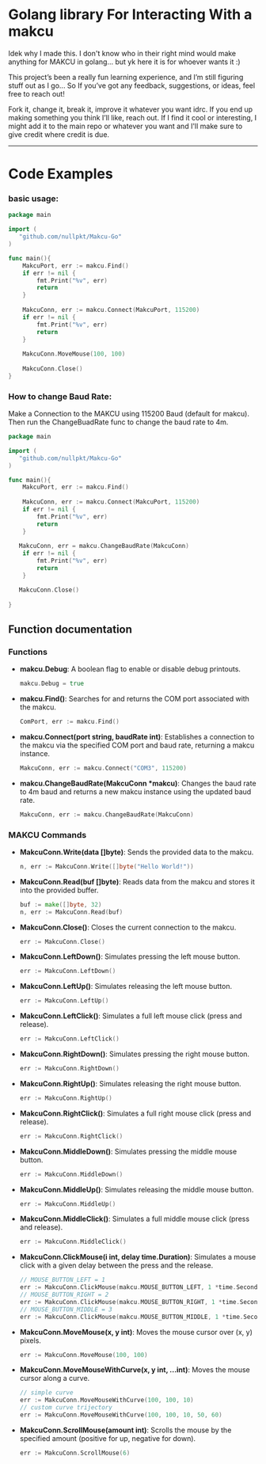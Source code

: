 # Golang library For Interacting With a makcu

Idek why I made this. I don't know who in their right mind would make anything for MAKCU in golang... but yk here it is for whoever wants it :)

This project’s been a really fun learning experience, and I’m still figuring stuff out as I go... So If you’ve got any feedback, suggestions, or ideas, feel free to reach out!

Fork it, change it, break it, improve it whatever you want idrc. If you end up making something you think I’ll like, reach out. If I find it cool or interesting, I might add it to the main repo or whatever you want and I'll make sure to give credit where credit is due.

---

# Code Examples

### basic usage:
```GO 
package main

import (
   "github.com/nullpkt/Makcu-Go"
)

func main(){
    MakcuPort, err := makcu.Find()
    if err != nil {
        fmt.Print("%v", err)
        return
    }
    
    MakcuConn, err := makcu.Connect(MakcuPort, 115200)
    if err != nil {
        fmt.Print("%v", err)
        return
    }
    
    MakcuConn.MoveMouse(100, 100)
    
    MakcuConn.Close()
}
```
### How to change Baud Rate:
Make a Connection to the MAKCU using 115200 Baud (default for makcu). Then run the ChangeBuadRate func to change the baud rate to 4m. 
```go
package main

import (
   "github.com/nullpkt/Makcu-Go"
)

func main(){
    MakcuPort, err := makcu.Find()
    
    MakcuConn, err := makcu.Connect(MakcuPort, 115200)
    if err != nil {
        fmt.Print("%v", err)
        return
    }
    
   MakcuConn, err = makcu.ChangeBaudRate(MakcuConn)
    if err != nil {
        fmt.Print("%v", err)
        return
    }

   MakcuConn.Close()
    
}
```
## Function documentation

### **Functions**

- **makcu.Debug**: A boolean flag to enable or disable debug printouts.
    ```go
    makcu.Debug = true
    ```
- **makcu.Find()**: Searches for and returns the COM port associated with the makcu.
    ``` go
    ComPort, err := makcu.Find()
    ```
- **makcu.Connect(port string, baudRate int)**: Establishes a connection to the makcu via the specified COM port and baud rate, returning a makcu instance.
  ```go
  MakcuConn, err := makcu.Connect("COM3", 115200)
  ```
- **makcu.ChangeBaudRate(MakcuConn *makcu)**: Changes the baud rate to 4m baud and returns a new makcu instance using the updated baud rate.
    ```go
    MakcuConn, err := makcu.ChangeBaudRate(MakcuConn)
    ```

### **MAKCU Commands**

- **MakcuConn.Write(data []byte)**:  Sends the provided data to the makcu.
    ```go
    n, err := MakcuConn.Write([]byte("Hello World!"))
    ```
- **MakcuConn.Read(buf []byte)**: Reads data from the makcu and stores it into the provided buffer.
    ```go
    buf := make([]byte, 32)
    n, err := MakcuConn.Read(buf)
    ```
- **MakcuConn.Close()**: Closes the current connection to the makcu.
    ```go
    err := MakcuConn.Close()
    ```
- **MakcuConn.LeftDown()**: Simulates pressing the left mouse button.
    ```go
    err := MakcuConn.LeftDown()
    ```
- **MakcuConn.LeftUp()**: Simulates releasing the left mouse button.
    ```go
    err := MakcuConn.LeftUp()
    ```
- **MakcuConn.LeftClick()**: Simulates a full left mouse click (press and release).
    ```go
    err := MakcuConn.LeftClick()
    ```
- **MakcuConn.RightDown()**: Simulates pressing the right mouse button.
    ```go
    err := MakcuConn.RightDown()
    ```
- **MakcuConn.RightUp()**: Simulates releasing the right mouse button.
    ```go
    err := MakcuConn.RightUp()
    ```
- **MakcuConn.RightClick()**: Simulates a full right mouse click (press and release).
    ```go
    err := MakcuConn.RightClick()
    ```
- **MakcuConn.MiddleDown()**: Simulates pressing the middle mouse button.
    ```go
    err := MakcuConn.MiddleDown()
    ```
- **MakcuConn.MiddleUp()**: Simulates releasing the middle mouse button.
    ```go
    err := MakcuConn.MiddleUp()
    ```
- **MakcuConn.MiddleClick()**: Simulates a full middle mouse click (press and release).
    ```go
    err := MakcuConn.MiddleClick()
    ```
- **MakcuConn.ClickMouse(i int, delay time.Duration)**: Simulates a mouse click with a given delay between the press and the release.
    ```go
    // MOUSE_BUTTON_LEFT = 1
    err := MakcuConn.ClickMouse(makcu.MOUSE_BUTTON_LEFT, 1 *time.Second)
    // MOUSE_BUTTON_RIGHT = 2
    err := MakcuConn.ClickMouse(makcu.MOUSE_BUTTON_RIGHT, 1 *time.Second)
    // MOUSE_BUTTON_MIDDLE = 3
    err := MakcuConn.ClickMouse(makcu.MOUSE_BUTTON_MIDDLE, 1 *time.Second)
    ```
- **MakcuConn.MoveMouse(x, y int)**: Moves the mouse cursor over (x, y) pixels.
    ```go
    err := MakcuConn.MoveMouse(100, 100)
    ```
- **MakcuConn.MoveMouseWithCurve(x, y int, ...int)**: Moves the mouse cursor along a curve.
    ```go
    // simple curve
    err := MakcuConn.MoveMouseWithCurve(100, 100, 10)
    // custom curve trijectory
    err := MakcuConn.MoveMouseWithCurve(100, 100, 10, 50, 60)
    ```
- **MakcuConn.ScrollMouse(amount int)**: Scrolls the mouse by the specified amount (positive for up, negative for down).
    ```go
    err := MakcuConn.ScrollMouse(6)
    ```

  
